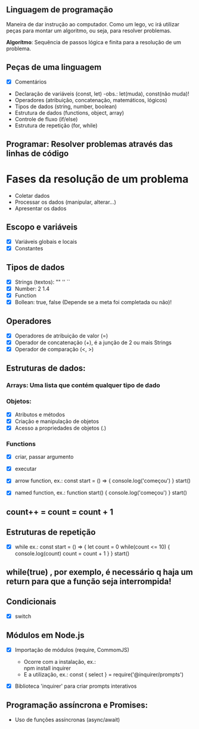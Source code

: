 ## Linguagem de programação

Maneira de dar instrução ao computador.
Como um lego, vc irá utilizar peças para montar um algoritmo, ou seja, para resolver problemas.

   **Algorítmo**: Sequência de passos lógica e finita para a resolução de um problema.

## Peças de uma linguagem

- [x] Comentários
- Declaração de variáveis (const, let)
  -obs.: let(muda), const(não muda)!
- Operadores (atribuição, concatenação, matemáticos, lógicos)
- Tipos de dados (string, number, boolean)
- Estrutura de dados (functions, object, array)
- Controle de fluxo (if/else)
- Estrutura de repetição (for, while)

## Programar: Resolver problemas através das linhas de código

# Fases da resolução de um problema

- Coletar dados
- Processar os dados (manipular, alterar...)
- Apresentar os dados

## Escopo e variáveis

- [x] Variáveis globais e locais
- [x] Constantes

## Tipos de dados

- [x] Strings (textos): "" '' ``
- [x] Number: 2  1.4
- [x] Function
- [x] Bollean: true, false (Depende se a meta foi completada ou não)!

## Operadores

- [x] Operadores de atribuição de valor (=)
- [x] Operador de concatenação (+), é a junção de 2 ou mais Strings
- [x] Operador de comparação (<, >)

## Estruturas de dados:

### Arrays: Uma lista que contém qualquer tipo de dado

### Objetos:

- [x] Atributos e métodos
- [x] Criação e manipulação de objetos
- [x] Acesso a propriedades de objetos (.)

### Functions

- [x] criar, passar argumento
- [x] executar
- [x] arrow function, ex.: 
const start = () => {
   console.log('começou')
}
start()

- [x] named function, ex.:
function start() {
   console.log('começou')
}
start()

## count++   =    count = count + 1

## Estruturas de repetição

- [x] while  ex.: 
const start = () => {
    let count = 0 
    while(count <= 10) {
    console.log(count)
    count = count + 1
    }
}
start()

## while(true) , por exemplo, é necessário q haja um return para que a função seja interrompida!


## Condicionais

- [x] switch

## Módulos em Node.js

- [x] Importação de módulos (require, CommomJS)
   - Ocorre com a instalação, ex.:  
     npm install inquirer 
   - E a utilização, ex.: 
     const { select } = require('@inquirer/prompts')

- [x] Biblioteca 'inquirer' para criar prompts interativos

## Programação assíncrona e Promises:

- Uso de funções assíncronas (async/await)




